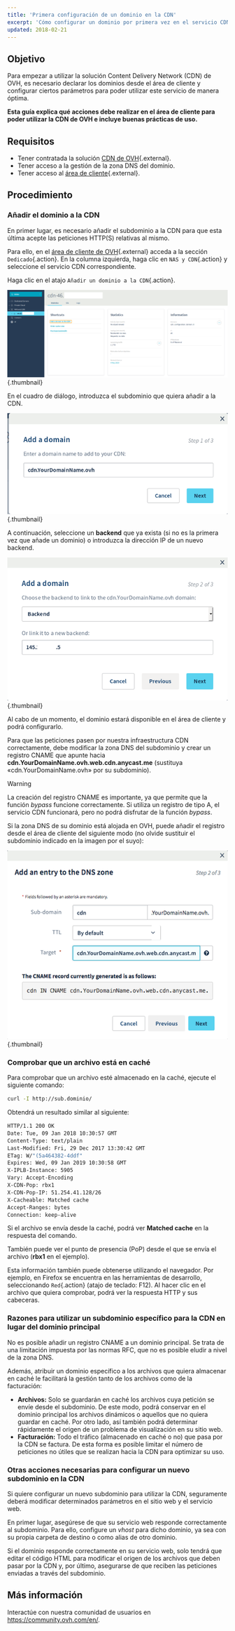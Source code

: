 ```yaml
---
title: 'Primera configuración de un dominio en la CDN'
excerpt: 'Cómo configurar un dominio por primera vez en el servicio CDN de OVH'
updated: 2018-02-21
---
```


## Objetivo

Para empezar a utilizar la solución Content Delivery Network (CDN) de OVH, es necesario declarar los dominios desde el área de cliente y configurar ciertos parámetros para poder utilizar este servicio de manera óptima.

**Esta guía explica qué acciones debe realizar en el área de cliente para poder utilizar la CDN de OVH e incluye buenas prácticas de uso.**

## Requisitos

- Tener contratada la solución [CDN de OVH](https://www.ovh.es/cdn/){.external}.
- Tener acceso a la gestión de la zona DNS del dominio.
- Tener acceso al [área de cliente](https://www.ovh.com/auth/?action=gotomanager&from=https://www.ovh.es/&ovhSubsidiary=es){.external}.

## Procedimiento

### Añadir el dominio a la CDN

En primer lugar, es necesario añadir el subdominio a la CDN para que esta última acepte las peticiones HTTP(S) relativas al mismo.

Para ello, en el [área de cliente de OVH](https://www.ovh.com/auth/?action=gotomanager&from=https://www.ovh.es/&ovhSubsidiary=es){.external} acceda a la sección `Dedicado`{.action}. En la columna izquierda, haga clic en `NAS y CDN`{.action} y seleccione el servicio CDN correspondiente.

Haga clic en el atajo `Añadir un dominio a la CDN`{.action}.

![Área de cliente CDN](images/cdn_customer_panel.png){.thumbnail}

En el cuadro de diálogo, introduzca el subdominio que quiera añadir a la CDN.

![Añadir un subdominio a la CDN](images/add_cdn_domain_step_1.png){.thumbnail}

A continuación, seleccione un **backend** que ya exista (si no es la primera vez que añade un dominio) o introduzca la dirección IP de un nuevo backend.

![Añadir un backend](images/add_cdn_domain_step_2.png){.thumbnail}

Al cabo de un momento, el dominio estará disponible en el área de cliente y podrá configurarlo.

Para que las peticiones pasen por nuestra infraestructura CDN correctamente, debe modificar la zona DNS del subdominio y crear un registro CNAME que apunte hacia **cdn.YourDomainName.ovh.web.cdn.anycast.me** (sustituya «cdn.YourDomainName.ovh» por su subdominio).

> [!warning]
>
> La creación del registro CNAME es importante, ya que permite que la función *bypass* funcione correctamente. Si utiliza un registro de tipo A, el servicio CDN funcionará, pero no podrá disfrutar de la función *bypass*.
>

Si la zona DNS de su dominio está alojada en OVH, puede añadir el registro desde el área de cliente del siguiente modo (no olvide sustituir el subdominio indicado en la imagen por el suyo):

![Registro CNAME](images/cname_field.png){.thumbnail}

 

### Comprobar que un archivo está en caché
Para comprobar que un archivo esté almacenado en la caché, ejecute el siguiente comando:

```sh
curl -I http://sub.dominio/
```

Obtendrá un resultado similar al siguiente:

```bash
HTTP/1.1 200 OK
Date: Tue, 09 Jan 2018 10:30:57 GMT
Content-Type: text/plain
Last-Modified: Fri, 29 Dec 2017 13:30:42 GMT
ETag: W/"(5a464382-4ddf"
Expires: Wed, 09 Jan 2019 10:30:58 GMT
X-IPLB-Instance: 5905
Vary: Accept-Encoding
X-CDN-Pop: rbx1
X-CDN-Pop-IP: 51.254.41.128/26
X-Cacheable: Matched cache
Accept-Ranges: bytes
Connection: keep-alive
```

Si el archivo se envía desde la caché, podrá ver **Matched cache** en la respuesta del comando.

También puede ver el punto de presencia (PoP) desde el que se envía el archivo (**rbx1** en el ejemplo).

Esta información también puede obtenerse utilizando el navegador. Por ejemplo, en Firefox se encuentra en las herramientas de desarrollo, seleccionando `Red`{.action} (atajo de teclado: F12). Al hacer clic en el archivo que quiera comprobar, podrá ver la respuesta HTTP y sus cabeceras.

### Razones para utilizar un subdominio específico para la CDN en lugar del dominio principal

No es posible añadir un registro CNAME a un dominio principal. Se trata de una limitación impuesta por las normas RFC, que no es posible eludir a nivel de la zona DNS.

Además, atribuir un dominio específico a los archivos que quiera almacenar en caché le facilitará la gestión tanto de los archivos como de la facturación:

- **Archivos:** Solo se guardarán en caché los archivos cuya petición se envíe desde el subdominio. De este modo, podrá conservar en el dominio principal los archivos dinámicos o aquellos que no quiera guardar en caché. Por otro lado, así también podrá determinar rápidamente el origen de un problema de visualización en su sitio web.
- **Facturación:** Todo el tráfico (almacenado en caché o no) que pasa por la CDN se factura. De esta forma es posible limitar el número de peticiones no útiles que se realizan hacia la CDN para optimizar su uso.

### Otras acciones necesarias para configurar un nuevo subdominio en la CDN

Si quiere configurar un nuevo subdominio para utilizar la CDN, seguramente deberá modificar determinados parámetros en el sitio web y el servicio web.

En primer lugar, asegúrese de que su servicio web responde correctamente al subdominio. Para ello, configure un *vhost* para dicho dominio, ya sea con su propia carpeta de destino o como alias de otro dominio.

Si el dominio responde correctamente en su servicio web, solo tendrá que editar el código HTML para modificar el origen de los archivos que deben pasar por la CDN y, por último, asegurarse de que reciben las peticiones enviadas a través del subdominio.

 
## Más información

Interactúe con nuestra comunidad de usuarios en <https://community.ovh.com/en/>.